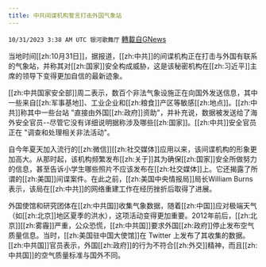 ```yaml
---
title: 中共间谍机构誓言打击外国气象站
---
```

`10/31/2023 3:38 AM UTC 银河歌舞厅` [轉載自GNews](https://gnews.org/articles/1901873)

当地时间[[zh:10月31日]]，据报道，[[zh:中共]]的间谍机构正在打击与外国有联系的气象站，并称其对[[zh:国家]]安全构成威胁，这是该秘密机构在[[zh:习近平]]主席的领导下变得更加自信的最新迹象。

[[zh:中共国家安全部]]周二表示，数百个非法气象设施正在向国外发送信息，其中一些来自[[zh:军事基地]]、工业企业和[[zh:粮食]]产区等敏感[[zh:地点]]。[[zh:中共]]称其中一些台站 "直接由外国[[zh:政府]]资助"，并补充说，数据被发送给了海外安全官员--尽管它没有详细说明据称涉及哪些[[zh:国家]]。[[zh:中共]]安全官员正在 "调查和处理相关非法活动"。

自今年夏天加入流行的[[zh:微信]][[zh:社交媒体]]应用以来，该间谍机构的形象更加高大。从那时起，该机构频繁发布[[zh:关于]]其为确保[[zh:国家]]安全所做努力的信息，甚至告诉小学生哪些照片不应该发布在[[zh:社交媒体]]上。它还揭露了所谓的[[zh:美国]]间谍案件。在此之前，[[zh:美国中央情报局]]局长William Burns表示，该局在[[zh:中共]]的网络重建工作在经历挫折后取得了进展。

外国使馆和研究团体在[[zh:中共国]]收集气象数据，随着[[zh:中国]]应对极端天气（如[[zh:北京]]地区夏季的洪水），这项活动变得更加重要。2012年前后，[[zh:北京]][[zh:雾霾]]严重，公众恐慌，[[zh:中共国]]要求外国[[zh:政府]]停止发布空气质量信息。当时，[[zh:美国驻中国大使馆]]在 Twitter 上发布了其收集的数据。[[zh:中共国]]官员表示，外国[[zh:政府]]的行为不符合[[zh:外交]]精神，而且[[zh:中共国]]的空气质量标准与国外不同。
